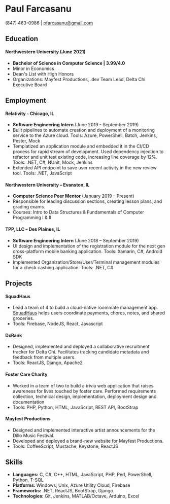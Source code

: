 # Paul Farcasanu
(847) 463-0986 | pfarcasanu@gmail.com

## Education

#### Northwestern University (June 2021)
 - **Bachelor of Science in Computer Science \| 3.99/4.0**
 - Minor in Economics
 - Dean's List with High Honors
 - Organizations: Mayfest Productions, .dev Team Lead, Delta Chi Executive Board

## Employment

#### Relativity - Chicago, IL
 - **Software Engineering Intern** (June 2019 - September 2019)
 - Built pipelines to automate creation and deployment of a monitoring service to the Azure cloud. Tools: Azure, PowerShell, Batch, Jenkins, Pester, Mock
 - Templatized an application module and embedded it in the CI/CD process for rapid stream of development. Used dependency injection to refactor and unit test existing code, increasing line coverage by 12%. Tools: .NET, C#, NUnit, Mock, Jenkins
 - Extended API endpoint to save user recent activity in the new review tool. Tools: .NET, JavaScript

#### Northwestern University – Evanston, IL
 - **Computer Science Peer Mentor** (January 2019 – Present)
 - Responsible for leading discussion sections, creating lesson plans, and grading exams.
 - Courses: Intro to Data Structures & Fundamentals of Computer Programming I & II

#### TPP, LLC – Des Plaines, IL
 - **Software Engineering Intern** (June 2018 – September 2019)
 - UI design and implementation of the registration module for the next gen cross-platform mobile banking application. Tools: Xamarin, C#, Android SDK
 - Implemented Organization/Store/User/Terminal management modules for a check cashing
application. Tools: .NET, C#

## Projects

#### SquadHaus
 - Lead a team of 4 to build a cloud-native roommate management app. [SquadHaus](https://squadhaus.firebaseapp.com/#/) helps users coordinate payments, chores, notes, and shared groceries. 
 - Tools: Firebase, NodeJS, React, Javascript

#### DxRank
 - Designed, implemented and deployed a collaborative recruitment tracker for Delta Chi. Facilitates tracking candidate metadata and feedback from multiple users. 
 - Tools: ReactJS, Django, Apache2

#### Foster Care Charity
 - Worked in a team of two to build a trivia web application that raises awareness for lives touched by foster care. Performed requirements collection, technical design, implementation, deployment design and documentation
 - Tools: PHP, Python, HTML, JavaScript, REST API, BootStrap

#### Mayfest Productions
 - Designed and implemented interactive artist announcements for the Dillo Music Festival.
 - Developed and deployed a brand-new website for Mayfest Productions.
 - Tools: CoffeeScript, Mustache, Keystone, ReactJS

## Skills
 - **Languages:** C, C#, C++, HTML, JavaScript, PHP, Perl, PowerShell, Python, T-SQL
 - **Platforms:** Windows, Unix, Azure Utility Cloud, Firebase
 - **Frameworks:** .NET, ReactJS, BootStrap, Django
 - **Technologies:** Git, Jenkins, MATLAB/Octave, Arduino, Excel
